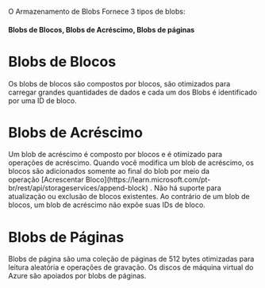 O Armazenamento de Blobs Fornece 3 tipos de blobs: <h4>Blobs de Blocos, Blobs de Acréscimo, Blobs de páginas</h4>


<h1>Blobs de Blocos</h1>
Os blobs de blocos são compostos por blocos,  são otimizados para carregar grandes quantidades de dados e cada um dos Blobs é identificado por uma ID de bloco.


<h1>Blobs de Acréscimo</h1>
Um blob de acréscimo é composto por blocos e é otimizado para operações de acréscimo. Quando você modifica um blob de acréscimo, os blocos são adicionados somente ao final do blob por meio da operação [Acrescentar Bloco](https://learn.microsoft.com/pt-br/rest/api/storageservices/append-block) . Não há suporte para atualização ou exclusão de blocos existentes. Ao contrário de um blob de blocos, um blob de acréscimo não expõe suas IDs de bloco.

<h1>Blobs de Páginas</h1>
Blobs de página são uma coleção de páginas de 512 bytes otimizadas para leitura aleatória e operações de gravação. Os discos de máquina virtual do Azure são apoiados por blobs de páginas.

